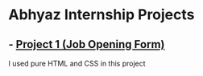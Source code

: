 # Abhyaz Internship Projects

## - [Project 1 (Job Opening Form) ](https://github.com/snehalgadge/abhyaz-Internship/tree/main/01-form)
<p>I used pure HTML and CSS in this project</p>
